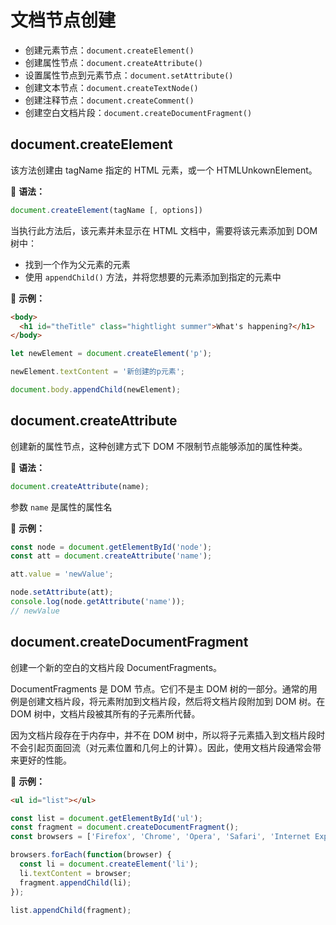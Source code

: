 # 文档节点创建

- 创建元素节点：`document.createElement()`
- 创建属性节点：`document.createAttribute()`
- 设置属性节点到元素节点：`document.setAttribute()`
- 创建文本节点：`document.createTextNode()`
- 创建注释节点：`document.createComment()`
- 创建空白文档片段：`document.createDocumentFragment()`

## document.createElement

该方法创建由 tagName 指定的 HTML 元素，或一个 HTMLUnkownElement。

📖 **语法：**

```js
document.createElement(tagName [, options])
```

当执行此方法后，该元素并未显示在 HTML 文档中，需要将该元素添加到 DOM 树中：

- 找到一个作为父元素的元素
- 使用 `appendChild()` 方法，并将您想要的元素添加到指定的元素中

🌰 **示例：**

```html
<body>
  <h1 id="theTitle" class="hightlight summer">What's happening?</h1>
</body>
```

```js
let newElement = document.createElement('p');

newElement.textContent = '新创建的p元素';

document.body.appendChild(newElement);
```

## document.createAttribute

创建新的属性节点，这种创建方式下 DOM 不限制节点能够添加的属性种类。

📖 **语法：**

```js
document.createAttribute(name);
```

参数 `name` 是属性的属性名

🌰 **示例：**

```js
const node = document.getElementById('node');
const att = document.createAttribute('name');

att.value = 'newValue';

node.setAttribute(att);
console.log(node.getAttribute('name'));
// newValue
```

## document.createDocumentFragment

创建一个新的空白的文档片段 DocumentFragments。

DocumentFragments 是 DOM 节点。它们不是主 DOM 树的一部分。通常的用例是创建文档片段，将元素附加到文档片段，然后将文档片段附加到 DOM 树。在 DOM 树中，文档片段被其所有的子元素所代替。

因为文档片段存在于内存中，并不在 DOM 树中，所以将子元素插入到文档片段时不会引起页面回流（对元素位置和几何上的计算）。因此，使用文档片段通常会带来更好的性能。

🌰 **示例：**

```html
<ul id="list"></ul>
```

```js
const list = document.getElementById('ul');
const fragment = document.createDocumentFragment();
const browsers = ['Firefox', 'Chrome', 'Opera', 'Safari', 'Internet Explorer'];

browsers.forEach(function(browser) {
  const li = document.createElement('li');
  li.textContent = browser;
  fragment.appendChild(li);
});

list.appendChild(fragment);
```
